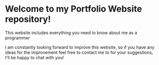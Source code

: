 # Welcome to my Portfolio Website repository!

This website includes everything you need to know about me as a programmer

I am constantly looking forward to improve this website, so if you have any ideas for the improvement 
feel free to contact me to for your suggestions, I'll be happy to chat with you!
